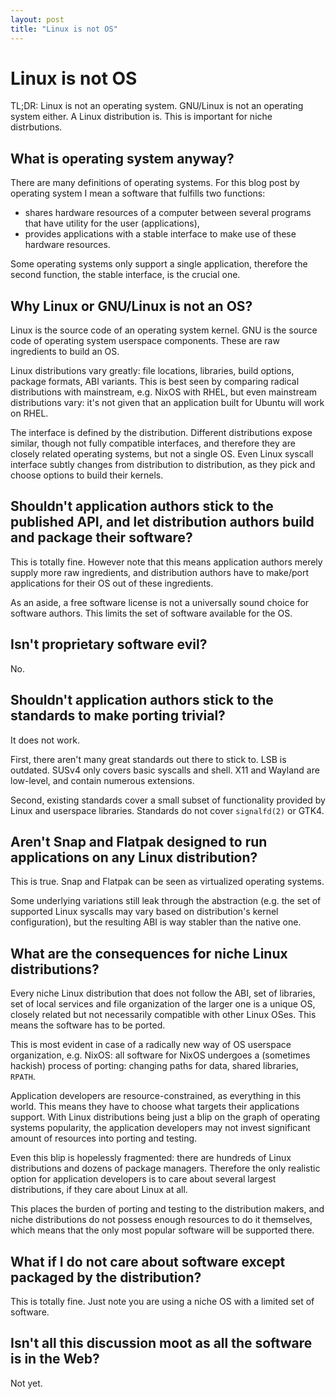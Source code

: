 ```yaml
---
layout: post
title: "Linux is not OS"
---
```

# Linux is not OS

TL;DR: Linux is not an operating system. GNU/Linux is not an operating system
either. A Linux distribution is. This is important for niche distrbutions.

## What is operating system anyway?

There are many definitions of operating systems. For this blog post by operating
system I mean a software that fulfills two functions:
- shares hardware resources of a computer between several programs that have
  utility for the user (applications),
- provides applications with a stable interface to make use of these hardware
  resources.

Some operating systems only support a single application, therefore the second
function, the stable interface, is the crucial one.

## Why Linux or GNU/Linux is not an OS?

Linux is the source code of an operating system kernel. GNU is the source code
of operating system userspace components. These are raw ingredients to build an
OS.

Linux distributions vary greatly: file locations, libraries, build options,
package formats, ABI variants. This is best seen by comparing radical
distributions with mainstream, e.g. NixOS with RHEL, but even mainstream
distributions vary: it's not given that an application built for Ubuntu will
work on RHEL.

The interface is defined by the distribution. Different distributions expose
similar, though not fully compatible interfaces, and therefore they are closely
related operating systems, but not a single OS. Even Linux syscall interface
subtly changes from distribution to distribution, as they pick and choose
options to build their kernels.

## Shouldn't application authors stick to the published API, and let distribution authors build and package their software?

This is totally fine. However note that this means application authors merely
supply more raw ingredients, and distribution authors have to make/port
applications for their OS out of these ingredients.

As an aside, a free software license is not a universally sound choice for
software authors. This limits the set of software available for the OS.

## Isn't proprietary software evil?

No.

## Shouldn't application authors stick to the standards to make porting trivial?

It does not work.

First, there aren't many great standards out there to stick to. LSB is outdated.
SUSv4 only covers basic syscalls and shell. X11 and Wayland are low-level, and
contain numerous extensions.

Second, existing standards cover a small subset of functionality provided by
Linux and userspace libraries. Standards do not cover `signalfd(2)` or GTK4.

## Aren't Snap and Flatpak designed to run applications on any Linux distribution?

This is true. Snap and Flatpak can be seen as virtualized operating systems.

Some underlying variations still leak through the abstraction (e.g. the set of
supported Linux syscalls may vary based on distribution's kernel configuration),
but the resulting ABI is way stabler than the native one.

## What are the consequences for niche Linux distributions?

Every niche Linux distribution that does not follow the ABI, set of libraries,
set of local services and file organization of the larger one is a unique OS,
closely related but not necessarily compatible with other Linux OSes. This means
the software has to be ported.

This is most evident in case of a radically new way of OS userspace
organization, e.g. NixOS: all software for NixOS undergoes a (sometimes hackish)
process of porting: changing paths for data, shared libraries, `RPATH`.

Application developers are resource-constrained, as everything in this world.
This means they have to choose what targets their applications support. With
Linux distributions being just a blip on the graph of operating systems
popularity, the application developers may not invest significant amount of
resources into porting and testing.

Even this blip is hopelessly fragmented: there are hundreds of Linux
distributions and dozens of package managers. Therefore the only realistic
option for application developers is to care about several largest
distributions, if they care about Linux at all.

This places the burden of porting and testing to the distribution makers, and
niche distributions do not possess enough resources to do it themselves, which
means that the only most popular software will be supported there.

## What if I do not care about software except packaged by the distribution?

This is totally fine. Just note you are using a niche OS with a limited set of
software.

## Isn't all this discussion moot as all the software is in the Web?

Not yet.
